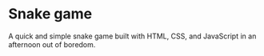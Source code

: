 # Snake game

A quick and simple snake game built with HTML, CSS, and JavaScript in an afternoon out of boredom.
